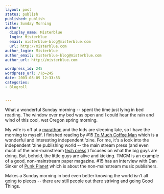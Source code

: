 ```yaml
---
layout: post
status: publish
published: publish
title: Sunday Morning
author:
  display_name: Misterblue
  login: Misterblue
  email: misterblue-blog@misterblue.com
  url: http://misterblue.com
author_login: Misterblue
author_email: misterblue-blog@misterblue.com
author_url: http://misterblue.com

wordpress_id: 245
wordpress_url: /?p=245
date: 2003-03-09 12:33:33
categories:
- Blogroll


---
```

<p>
What a wonderful Sunday morning -- spent the time just lying in bed reading.  The window over my bed was open and I could hear the rain and wind of this cool, wet Oregon spring morning.
</p>
<p>
My wife is off at a
<a href="http://www.valleyofthesunmarathon.com">marathon</a> and the kids are sleeping late, so I have the morning to myself.  I finished reading by #15
<a href="http://www.tmcm.com">To Much Coffee Man</a> which is a wonderful and interesting independent 'zine.  For me, it's a look into the independent 'zine publishing world -- the main stream press (and even much of the non-mainstream 
<a href="http://slashdot.org/">tech press</a>
) focuses on what the big guys are doing.
But, behold, the little guys are alive and kicking.
TMCM is an example of a good, non-mainstream paper magazine.
#15 has an interview with Dan Sinker of
<a href="http://www.punkplanet.com">Punk Planet</a>
which is about the non-mainstream music publishers.
</p>
<p>
Makes a Sunday morning in bed even better knowing the world
isn't all going to pieces -- there are still people out there striving
and going Good Things.
</p>
